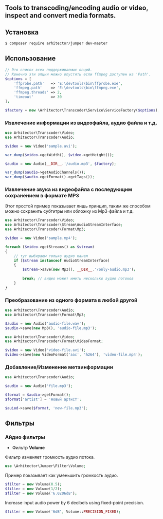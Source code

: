 ## Tools to transcoding/encoding audio or video, inspect and convert media formats.

## Установка

```bash
$ composer require arhitector/jumper dev-master
```

## Использование

```php
// Это список всех поддерживаемых опций.
// Конечно эти опции можно опустить если ffmpeg доступен из 'Path'.
$options = [
	'ffprobe.path'   => 'E:\devtools\bin\ffprobe.exe',
	'ffmpeg.path'    => 'E:\devtools\bin\ffmpeg.exe',
	'ffmpeg.threads' => 2,
	'timeout'        => 30
];

$factory = new \Arhitector\Transcoder\Service\ServiceFactory($options);
```

### Извлечение информации из видеофайла, аудио файла и т.д.

```php
use Arhitector\Transcoder\Video;
use Arhitector\Transcoder\Audio;

$video = new Video('sample.avi');

var_dump($video->getWidth(), $video->getHeight());

$audio = new Audio(__DIR__.'/audio.mp3', $factory);

var_dump($audio->getAudioChannels());
var_dump($audio->getFormat()->getTags());
```

### Извлечение звука из видеофайла с последующим сохранением в формате MP3

Этот простой пример показывает лишь принцип, таким же способом можно сохранить субтитры или обложку из Mp3-файла и т.д.

```php
use Arhitector\Transcoder\Video;
use Arhitector\Transcoder\Stream\AudioStreamInterface;
use Arhitector\Transcoder\Format\Mp3;

$video = new Video('sample.mp4');

foreach ($video->getStreams() as $stream)
{
	// тут выбираем только аудио канал
	if ($stream instanceof AudioStreamInterface)
	{
		$stream->save(new Mp3(), __DIR__.'/only-audio.mp3');
		
		break; // видео может иметь несколько аудио потоков
	}
}
```

### Преобразование из одного формата в любой другой

```php
use Arhitector\Transcoder\Audio;
use Arhitector\Transcoder\Format\Mp3;

$audio = new Audio('audio-file.wav');
$audio->save(new Mp3(), 'audio-file.mp3');

use Arhitector\Transcoder\Video;
use Arhitector\Transcoder\Format\VideoFormat;

$video = new Video('video-file.avi');
$video->save(new VideoFormat('aac', 'h264'), 'video-file.mp4');
```

### Добавление/Изменение метаинформации

```php
use Arhitector\Transcoder\Audio;

$audio = new Audio('file.mp3');

$format = $audio->getFormat();
$format['artist'] = 'Новый артист';

$auiod->save($format, 'new-file.mp3');
```

## Фильтры

### Айдио фильтры

- Фильтр **Volume**

Фильтр изменяет громкость аудио потока.

```php
use \Arhitector\Jumper\Filter\Volume;
```

Пример показывает как уменьшить громкость аудио.

```php
$filter = new Volume(0.5);
$filter = new Volume(1/2);
$filter = new Volume('6.0206dB');
```

Increase input audio power by 6 decibels using fixed-point precision.

```php
$filter = new Volume('6dB', Volume::PRECISION_FIXED);
```
